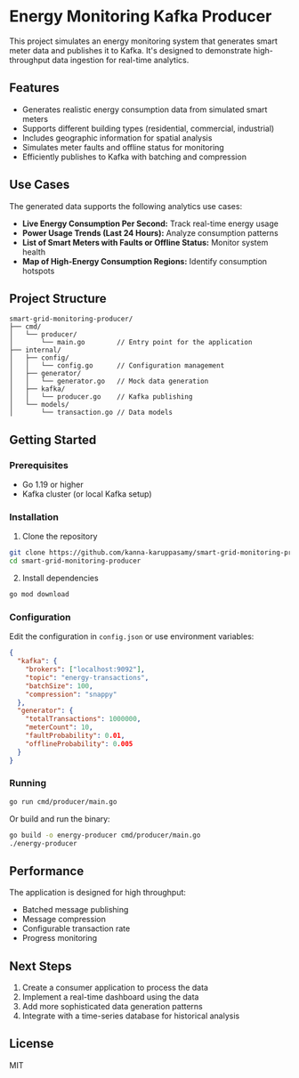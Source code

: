 # Energy Monitoring Kafka Producer

This project simulates an energy monitoring system that generates smart meter data and publishes it to Kafka. It's designed to demonstrate high-throughput data ingestion for real-time analytics.

## Features

- Generates realistic energy consumption data from simulated smart meters
- Supports different building types (residential, commercial, industrial)
- Includes geographic information for spatial analysis
- Simulates meter faults and offline status for monitoring
- Efficiently publishes to Kafka with batching and compression

## Use Cases

The generated data supports the following analytics use cases:

- **Live Energy Consumption Per Second:** Track real-time energy usage
- **Power Usage Trends (Last 24 Hours):** Analyze consumption patterns
- **List of Smart Meters with Faults or Offline Status:** Monitor system health
- **Map of High-Energy Consumption Regions:** Identify consumption hotspots

## Project Structure

```
smart-grid-monitoring-producer/
├── cmd/
│   └── producer/
│       └── main.go        // Entry point for the application
├── internal/
│   ├── config/
│   │   └── config.go      // Configuration management
│   ├── generator/
│   │   └── generator.go   // Mock data generation
│   ├── kafka/
│   │   └── producer.go    // Kafka publishing
│   └── models/
│       └── transaction.go // Data models
```

## Getting Started

### Prerequisites

- Go 1.19 or higher
- Kafka cluster (or local Kafka setup)

### Installation

1. Clone the repository
```bash
git clone https://github.com/kanna-karuppasamy/smart-grid-monitoring-producer.git
cd smart-grid-monitoring-producer
```

2. Install dependencies
```bash
go mod download
```

### Configuration

Edit the configuration in `config.json` or use environment variables:

```json
{
  "kafka": {
    "brokers": ["localhost:9092"],
    "topic": "energy-transactions",
    "batchSize": 100,
    "compression": "snappy"
  },
  "generator": {
    "totalTransactions": 1000000,
    "meterCount": 10,
    "faultProbability": 0.01,
    "offlineProbability": 0.005
  }
}
```

### Running

```bash
go run cmd/producer/main.go
```

Or build and run the binary:

```bash
go build -o energy-producer cmd/producer/main.go
./energy-producer
```

## Performance

The application is designed for high throughput:

- Batched message publishing
- Message compression
- Configurable transaction rate
- Progress monitoring

## Next Steps

1. Create a consumer application to process the data
2. Implement a real-time dashboard using the data
3. Add more sophisticated data generation patterns
4. Integrate with a time-series database for historical analysis

## License

MIT